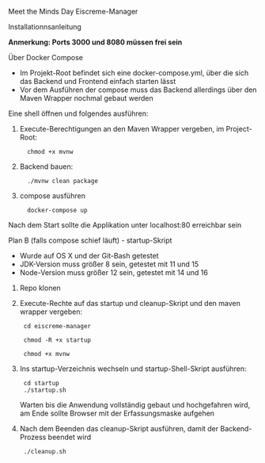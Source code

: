 Meet the Minds Day Eiscreme-Manager

Installationnsanleitung

<b>Anmerkung: Ports 3000 und 8080 müssen frei sein</b>

Über Docker Compose

- Im Projekt-Root befindet sich eine docker-compose.yml, über die sich das Backend und Frontend einfach starten lässt
- Vor dem Ausführen der compose muss das Backend allerdings über den Maven Wrapper nochmal gebaut werden

Eine shell öffnen und folgendes ausführen: 

1. Execute-Berechtigungen an den Maven Wrapper vergeben, im Project-Root:
         
         chmod +x mvnw
2. Backend bauen: 

         ./mvnw clean package
3. compose ausführen
   
         docker-compose up

Nach dem Start sollte die Applikation unter localhost:80 erreichbar sein

Plan B (falls compose schief läuft) - startup-Skript

- Wurde auf OS X und der Git-Bash getestet 
- JDK-Version muss größer 8 sein, getestet mit 11 und 15 
- Node-Version muss größer 12 sein, getestet mit 14 und 16


1. Repo klonen
2. Execute-Rechte auf das startup und cleanup-Skript und den maven wrapper vergeben: 

        cd eiscreme-manager 
   
        chmod -R +x startup 
   
        chmod +x mvnw
3. Ins startup-Verzeichnis wechseln und startup-Shell-Skript ausführen:

        cd startup
        ./startup.sh

    Warten bis die Anwendung vollständig gebaut und hochgefahren wird, am Ende sollte Browser mit der Erfassungsmaske aufgehen
   

4. Nach dem Beenden das cleanup-Skript ausführen, damit der Backend-Prozess beendet wird 
    
        ./cleanup.sh
